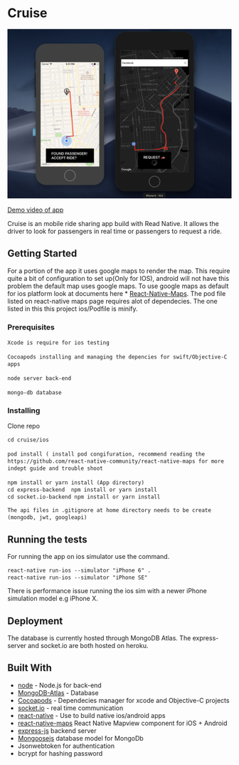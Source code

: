 # Cruise

![ScreenShot](https://github.com/jixuni/Cruise/blob/master/images/ScreenShot.png)

[Demo video of app](https://www.youtube.com/watch?v=BGp6jQ3oZWw&feature=youtu.be)

Cruise is an mobile ride sharing app build with Read Native. It allows the driver to look for passengers in
real time or passengers to request a ride.



## Getting Started

For a portion of the app it uses google maps to render the map. This require quite a bit of configuration to set up(Only for IOS), android will not have this problem the default map uses google maps. To use google maps as default for ios platform look at documents here \* [React-Native-Maps](https://github.com/react-native-community/react-native-maps). The pod file listed on react-native maps page requires alot of dependecies. The one listed in this this project ios/Podfile is minify.

### Prerequisites

```
Xcode is require for ios testing

Cocoapods installing and managing the depencies for swift/Objective-C apps

node server back-end

mongo-db database
```

### Installing

Clone repo

```
cd cruise/ios

pod install ( install pod congifuration, recommend reading the https://github.com/react-native-community/react-native-maps for more indept guide and trouble shoot

npm install or yarn install (App directory)
cd express-backend  npm install or yarn install
cd socket.io-backend npm install or yarn install
```

```
The api files in .gitignore at home directory needs to be create (mongodb, jwt, googleapi)
```

## Running the tests

For running the app on ios simulator use the command.

```
react-native run-ios --simulator "iPhone 6" .
react-native run-ios --simulator "iPhone SE"
```

There is performance issue running the ios sim with a newer iPhone simulation model e.g iPhone X.

## Deployment

The database is currently hosted through MongoDB Atlas. The express-server and socket.io are both hosted on heroku.

## Built With

- [node](https://nodejs.org/en/) - Node.js for back-end
- [MongoDB-Atlas](https://www.mongodb.com/cloud/atlas) - Database
- [Cocoapods](https://cocoapods.org/) - Dependecies manager for xcode and Objective-C projects
- [socket.io](https://socket.io/) - real time communication
- [react-native](https://facebook.github.io/react-native/) - Use to build native ios/android apps
- [react-native-maps](https://github.com/react-native-community/react-native-maps) React Native Mapview component for iOS + Android
- [express-js](https://expressjs.com/) backend server
- [Mongoosejs](https://mongoosejs.com/) database model for MongoDb
- Jsonwebtoken for authentication
- bcrypt for hashing password




